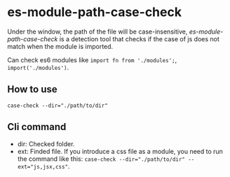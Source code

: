 # es-module-path-case-check

Under the window, the path of the file will be case-insensitive, *es-module-path-case-check* is a detection tool that checks if the case of js does not match when the module is imported.   

Can check es6 modules like `import fn from './modules';`, `import('./modules')`.

## How to use

`case-check --dir="./path/to/dir"`

## Cli command

* dir: Checked folder.
* ext: Finded file. If you introduce a css file as a module, you need to run the command like this: `case-check --dir="./path/to/dir" --ext="js,jsx,css"`.